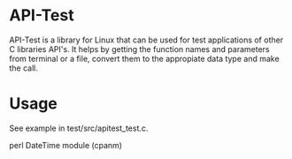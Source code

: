 # API-Test
API-Test is a library for Linux that can be used for test applications of other C libraries API's. It helps by getting the function names and parameters from terminal or a file, convert them to the appropiate data type and make the call.
# Usage
See example in test/src/apitest_test.c.

perl
DateTime module (cpanm)
